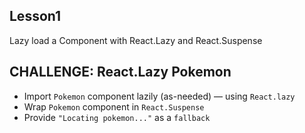 ## Lesson1

Lazy load a Component with React.Lazy and React.Suspense

## CHALLENGE: React.Lazy Pokemon

- Import `Pokemon` component lazily (as-needed) — using `React.lazy`
- Wrap `Pokemon` component in `React.Suspense`
- Provide `"Locating pokemon..."` as a `fallback`
